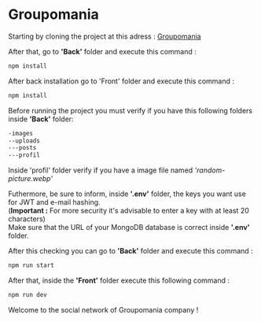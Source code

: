 # Groupomania 

Starting by cloning the project at this adress : [Groupomania](https://github.com/Namsco/Groupomania.git)

After that, go to <strong>'Back'</strong> folder and execute this command :
```sh 
npm install
```

After back installation go to 'Front' folder and execute this command : 
```sh 
npm install
```

Before running the project you must verify if you have this following folders inside <strong>'Back'</strong> folder: 
```sh 
-images 
--uploads
---posts 
---profil
```

Inside 'profil' folder verify if you have a image file named <em>'random-picture.webp'</em>

Futhermore, be sure to inform, inside <strong>'.env'</strong> folder, the keys you want use for JWT and e-mail hashing. <br>
(<strong>Important :</strong> For more security it's advisable to enter a key with at least 20 characters) <br>
Make sure that the URL of your MongoDB database is correct inside <strong>'.env'</strong> folder. 

After this checking you can go to <strong>'Back'</strong> folder and execute this command : 
```sh 
npm run start
```

After that, inside the <strong>'Front'</strong> folder execute this following command : 
```sh 
npm run dev
```


Welcome to the social network of Groupomania company !

